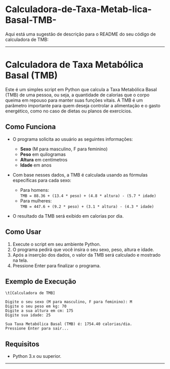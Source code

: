 # Calculadora-de-Taxa-Metab-lica-Basal-TMB-
Aqui está uma sugestão de descrição para o README do seu código de calculadora de TMB:

---

# Calculadora de Taxa Metabólica Basal (TMB)

Este é um simples script em Python que calcula a Taxa Metabólica Basal (TMB) de uma pessoa, ou seja, a quantidade de calorias que o corpo queima em repouso para manter suas funções vitais. A TMB é um parâmetro importante para quem deseja controlar a alimentação e o gasto energético, como no caso de dietas ou planos de exercícios.

## Como Funciona

- O programa solicita ao usuário as seguintes informações:
  - **Sexo** (M para masculino, F para feminino)
  - **Peso** em quilogramas
  - **Altura** em centímetros
  - **Idade** em anos

- Com base nesses dados, a TMB é calculada usando as fórmulas específicas para cada sexo:
  - Para homens:  
    `TMB = 88.36 + (13.4 * peso) + (4.8 * altura) - (5.7 * idade)`
  - Para mulheres:  
    `TMB = 447.6 + (9.2 * peso) + (3.1 * altura) - (4.3 * idade)`

- O resultado da TMB será exibido em calorias por dia.

## Como Usar

1. Execute o script em seu ambiente Python.
2. O programa pedirá que você insira o seu sexo, peso, altura e idade.
3. Após a inserção dos dados, o valor da TMB será calculado e mostrado na tela.
4. Pressione Enter para finalizar o programa.

## Exemplo de Execução

```text
\t[Calculadora de TMB]

Digite o seu sexo (M para masculino, F para feminino): M
Digite o seu peso em kg: 70
Digite a sua altura em cm: 175
Digite sua idade: 25

Sua Taxa Metabólica Basal (TMB) é: 1754.40 calorias/dia.
Pressione Enter para sair...
```

## Requisitos

- Python 3.x ou superior.

---

